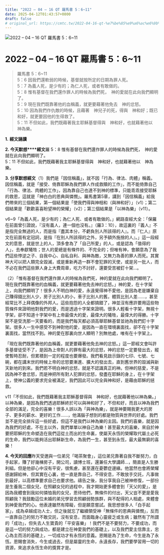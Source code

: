 ```yaml
---
title: "2022 – 04 – 16 QT 羅馬書 5：6~11"
date: 2025-04-12T01:43:57+0800
draft: false
# original_url: https://cmtc.tw/2022-04-16-qt-%e7%be%85%e9%a6%ac%e6%9b%b8-5%ef%bc%9a611
---
```


![2022 – 04 – 16 QT 羅馬書 5：6~11](/images/qt.jpg   "2022 – 04 – 16 QT 羅馬書 5：6~11")

# 2022 – 04 – 16 QT 羅馬書 5：6~11

> 羅馬書 5：6~11  
> 5：6 因我們還軟弱的時候，基督就按所定的日期為罪人死。  
> 5：7 為義人死，是少有的；為仁人死，或者有敢做的。  
> 5：8 惟有基督在我們還作罪人的時候為我們死，　神的愛就在此向我們顯明了。  
> 5：9 現在我們既靠著他的血稱義，就更要藉著他免去　神的忿怒。  
> 5：10 因為我們作仇敵的時候，且藉著　神兒子的死，得與　神和好；既已和好，就更要因他的生得救了。  
> 5：11 不但如此，我們既藉著我主耶穌基督得與　神和好，也就藉著他以　神為樂。

**1.** **經文誦讀**

**2. 今天默想****經文**羅 5：8 惟有基督在我們還作罪人的時候為我們死，　神的愛就在此向我們顯明了。  
5：11 不但如此，我們既藉著我主耶穌基督得與　神和好，也就藉著他以　神為樂。

**3. 分享默想經文**（1）我們是「因信稱義」，就不因「行為、律法、肉體」稱義。因信稱義，就是「接受、倚靠耶穌為我們罪人作成救贖的工作」，而不能倚靠自己「行為、律法、肉體的工作」，因為靠自己也達不到神的標準，只能乖乖接受耶穌的救恩，這就是「神白白的恩典與憐憫」。羅馬書第5章，講到「因信稱義」給我們帶來的三個結果，第一個結果是「使我們得與神相和（與神和好）」（v1）；第二個結果是「歡歡喜喜盼望神的榮耀」（v2）；第三個結果是「以神為樂」（v11）。

v6~9「為義人死，是少有的；為仁人死、或者有敢做的。」網路查經大全：「保羅在前面曾引證說，『沒有義人，連一個也沒有。』（羅3：10），故這裏的『義人』不是指完全無過的人，而是指『盡其本分，不虧負別人所該得的人』。而『仁人』原文在前面有定冠詞，是指『在別人所該得的之外，另予額外施捨的人』。」這一段經文的意思，就是世上的人，頂多會為了「自己所愛」的人，或是認為「值得的人」，去奉獻犧牲；世人的愛總是有條件的、不完全的；但唯有神，會願意為了我們這些悖逆之子、自我中心、自私自利、與神為敵，又無力為善的罪人而死。其實神大可以把人類完全毀滅，或是重新再造一群不會犯罪的天使，或是另一批人，而不必在我們這些罪人身上大費周章，吃力不討好，還要受苦被釘十架…。

（2）「惟有基督在我們還作罪人的時候為我們死，神的愛就在此向我們顯明了。現在我們既靠著他的血稱義，就更要藉著他免去神的忿怒。」神的愛，在十字架上，向我們顯明了！很多人不明白神的愛，永遠覺得神不愛他，是因為老是嫌棄自己賺得錢比別人少，房子比別人的小，車子比別人的舊，體質比別人差……，甚至經常比不上拜偶像的外邦人。這些抱怨的人全都搞錯了，神並沒有應許要用這些物質條件來證明他對我們的愛，而是透過十字架來證明。很多人輕看十字架，無視十字架，卻不知道十字架中有上帝最偉大的愛，最偉大的犧牲，最偉大的得勝。十字架不是受洗那一天要看的，而是我們每天都必須高舉耶穌基督並祂為我們釘十字架。很多人一生中感受不到神對他的愛，是因為一直在環境裏面找，卻不在十字架裏面找，當然找不到。神的愛在那裏向世人顯明？別無他處，唯有在十字架上。

「現在我們既靠著他的血稱義，就更要藉著他免去神的忿怒。」這一節經文會叫許多基督徒受不了，是因為上帝對人的罪有最大的忿怒，神的忿怒一定要發出去，縱使暫時忍耐，但累積到一定的程度也要爆發。我們看見啟示錄的七印、七號、七碗，都在講末世的時候上帝的忿怒要漸進、擴大的發出去，直到舊世界的毀滅與新天新地的到來。我們若不明白神的忿怒，就是不認識真正的神。但神的慈愛，不是因為神不會忿怒，而是神把所有對人犯罪的忿怒，發盡在耶穌的身上，在十字架上，使神公義的要求完全被滿足，我們因此可以完全與神和好，是藉由耶穌的拯救。

v11「不但如此，我們既藉著我主耶穌基督得與　神和好，也就藉著他以神為樂。」以神為樂，是因為我們透過耶穌終於可以與神和好了，不但和好，而且以神為我們全部的滿足，完全的喜樂！很多人誤以為「與神為樂」，就是神要賜我更大的房子、更多的薪水、更好的工作……，他滿腦子想到的都是物質與世界的好處。我們並不是完全排斥這一些好處，但這不是我們以神為樂的主因。我們的喜樂，就是因為我們的好處，不在主以外，我們單單以神自己為樂！甚至最大的喜樂，來自於神要把耶穌的生命塑造在我們這從土而出的生命裏，使屬天永恆的榮耀取代屬土必死的生命，我們以能夠活出耶穌新生命，為我們一生，甚至到永恆，最大最無窮的喜樂！

**4. 今天的回應**昨天受邀與一位弟兄「喝茶聚會」，這位弟兄靠著自我不斷努力，白手起家，賺了好幾棟房子，開公司，讀博士班，還兼任大學講師…，簡直是人生勝利組。但是他卻心中沒有平安，很焦慮，甚至還在憂鬱症邊緣。他當然也會將榮耀感謝歸給神，但其實在心裏，他一直是靠自己，不得安息，不敢放手交託，凡事做到最好，以高標準要求自己也要求他。禱告之後，我分享我自己被神修復，一部份是生養我二個女兒，在照顧女兒的過程中，我才開始更多體會到「天父的愛」，是因為我體會到我如何憐恤我的女兒，恩待他們，無條件的付出，天父豈不更是愛我照顧我？我鼓勵這位未婚的弟兄學習去照顧弱勢族群，與不配得的人相處，來體會到神愛我們的心。他表達雖然有障礙，但是願意嘗試。我思想很多人「白手起家」，成為卓越成功人士，但之後就忘了繼續領受神「無條件的恩典與憐憫」，反而一直靠自己的努力不敢交託，沒有安息，而面臨身心靈疲乏或生病；雖然有了所謂的「成功」，但失去人生寶貴的「平安喜樂」！我們不是不要努力，不要成功，而是這一切的努力與成功，都是建立在神愛我們的基礎上，以及我們愛主信靠主，忠心為主而活的基礎上，一切成功才有永恆的意義。恩賜是為了生命，今生是為了永恆。恩賜會消失，今生或過去，但是屬靈的生命，永遠長存，我們要學習用一切的資源，來追求永恆生命的獎賞才是。